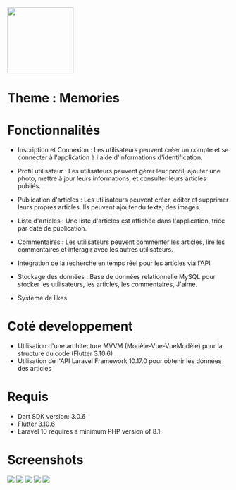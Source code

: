 <img src="/screenshots/logo.svg" width="150">

# Theme : Memories

# Fonctionnalités

- Inscription et Connexion : Les utilisateurs peuvent créer un compte et se connecter à l'application à l'aide d'informations d'identification.

- Profil utilisateur : Les utilisateurs peuvent gérer leur profil, ajouter une photo, mettre à jour leurs informations, et consulter leurs articles publiés.

- Publication d'articles : Les utilisateurs peuvent créer, éditer et supprimer leurs propres articles. Ils peuvent ajouter du texte, des images.

- Liste d'articles : Une liste d'articles est affichée dans l'application, triée par date de publication.

- Commentaires : Les utilisateurs peuvent commenter les articles, lire les commentaires et interagir avec les autres utilisateurs.
- Intégration de la recherche en temps réel pour les articles via l'API
- Stockage des données : Base de données relationnelle MySQL pour stocker les utilisateurs, les articles, les commentaires, J'aime.
- Système de likes

# Coté developpement

- Utilisation d'une architecture MVVM (Modèle-Vue-VueModèle) pour la structure du code (Flutter 3.10.6)
- Utilisation de l'API Laravel Framework 10.17.0 pour obtenir les données des articles

# Requis
- Dart SDK version: 3.0.6
- Flutter 3.10.6
- Laravel 10 requires a minimum PHP version of 8.1.
# Screenshots

<img src="screenshots/1.png">
<img src="screenshots/2.png">
<img src="screenshots/3.png">
<img src="screenshots/4.png">
<img src="screenshots/5.png">

